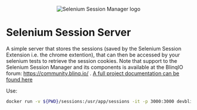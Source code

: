<p align="center">
    <img src="https://blinq.io/wp-content/uploads/2022/06/Blinqio128_128.png" alt="Selenium Session Manager logo">
</p>

# Selenium Session Server
A simple server that stores the sessions (saved by the Selenium Session Extension i.e. the chrome extention), that can then be accessed by your selenium tests to retrieve the session cookies.
Note that support to the Selenium Session Manager and its components is available at the BlinqIO forum: https://community.blinq.io/ .
[A full project documentation can be found here](https://github.com/blinq-io/selenium-session-manager)

Use:
```bash
docker run -v ${PWD}/sessions:/usr/app/sessions -it -p 3000:3000 devblinq/selenium-session
```

